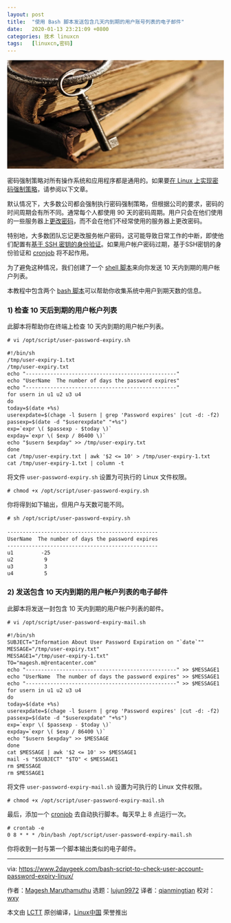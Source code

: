 ```yaml
---
layout: post
title:	"使用 Bash 脚本发送包含几天内到期的用户账号列表的电子邮件"
date:	2020-01-13 23:21:09 +0800 
categories:	技术 linuxcn 
tags:	[linuxcn,密码]
---
```



![](/Asserts/Images/album/202001/13/232047vfxkrr47mn7eapda.jpg)


密码强制策略对所有操作系统和应用程序都是通用的。如果要[在 Linux 上实现密码强制策略](/article-11709-1.html)，请参阅以下文章。


默认情况下，大多数公司都会强制执行密码强制策略，但根据公司的要求，密码的时间周期会有所不同。通常每个人都使用 90 天的密码周期。用户只会在他们使用的一些服务器上[更改密码](https://www.2daygeek.com/linux-passwd-chpasswd-command-set-update-change-users-password-in-linux-using-shell-script/)，而不会在他们不经常使用的服务器上更改密码。


特别地，大多数团队忘记更改服务帐户密码，这可能导致日常工作的中断，即使他们配置有[基于 SSH 密钥的身份验证](https://www.2daygeek.com/configure-setup-passwordless-ssh-key-based-authentication-linux/)。如果用户帐户密码过期，基于SSH密钥的身份验证和 [cronjob](https://www.2daygeek.com/linux-crontab-cron-job-to-schedule-jobs-task/) 将不起作用。


为了避免这种情况，我们创建了一个 [shell 脚本](https://www.2daygeek.com/category/shell-script/)来向你发送 10 天内到期的用户帐户列表。


本教程中包含两个 [bash 脚本](https://www.2daygeek.com/category/bash-script/)可以帮助你收集系统中用户到期天数的信息。


### 1) 检查 10 天后到期的用户帐户列表


此脚本将帮助你在终端上检查 10 天内到期的用户帐户列表。



```
# vi /opt/script/user-password-expiry.sh
```


```
#!/bin/sh
/tmp/user-expiry-1.txt
/tmp/user-expiry.txt
echo "-------------------------------------------------"
echo "UserName  The number of days the password expires"
echo "-------------------------------------------------"
for usern in u1 u2 u3 u4
do
today=$(date +%s)
userexpdate=$(chage -l $usern | grep 'Password expires' |cut -d: -f2)
passexp=$(date -d "$userexpdate" "+%s")
exp=`expr \( $passexp - $today \)`
expday=`expr \( $exp / 86400 \)`
echo "$usern $expday" >> /tmp/user-expiry.txt
done
cat /tmp/user-expiry.txt | awk '$2 <= 10' > /tmp/user-expiry-1.txt
cat /tmp/user-expiry-1.txt | column -t
```

将文件 `user-password-expiry.sh` 设置为可执行的 Linux 文件权限。



```
# chmod +x /opt/script/user-password-expiry.sh
```

你将得到如下输出，但用户与天数可能不同。



```
# sh /opt/script/user-password-expiry.sh

-------------------------------------------------
UserName  The number of days the password expires
-------------------------------------------------
u1         -25
u2          9
u3          3
u4          5
```

### 2) 发送包含 10 天内到期的用户帐户列表的电子邮件


此脚本将发送一封包含 10 天内到期的用户帐户列表的邮件。



```
# vi /opt/script/user-password-expiry-mail.sh
```


```
#!/bin/sh
SUBJECT="Information About User Password Expiration on "`date`""
MESSAGE="/tmp/user-expiry.txt"
MESSAGE1="/tmp/user-expiry-1.txt"
TO="magesh.m@rentacenter.com"
echo "-------------------------------------------------" >> $MESSAGE1
echo "UserName  The number of days the password expires" >> $MESSAGE1
echo "-------------------------------------------------" >> $MESSAGE1
for usern in u1 u2 u3 u4
do
today=$(date +%s)
userexpdate=$(chage -l $usern | grep 'Password expires' |cut -d: -f2)
passexp=$(date -d "$userexpdate" "+%s")
exp=`expr \( $passexp - $today \)`
expday=`expr \( $exp / 86400 \)`
echo "$usern $expday" >> $MESSAGE
done
cat $MESSAGE | awk '$2 <= 10' >> $MESSAGE1
mail -s "$SUBJECT" "$TO" < $MESSAGE1
rm $MESSAGE
rm $MESSAGE1
```

将文件 `user-password-expiry-mail.sh` 设置为可执行的 Linux 文件权限。



```
# chmod +x /opt/script/user-password-expiry-mail.sh
```

最后，添加一个 [cronjob](https://www.2daygeek.com/linux-crontab-cron-job-to-schedule-jobs-task/) 去自动执行脚本。每天早上 8 点运行一次。



```
# crontab -e
0 8 * * * /bin/bash /opt/script/user-password-expiry-mail.sh
```

你将收到一封与第一个脚本输出类似的电子邮件。




---


via: <https://www.2daygeek.com/bash-script-to-check-user-account-password-expiry-linux/>


作者：[Magesh Maruthamuthu](https://www.2daygeek.com/author/magesh/) 选题：[lujun9972](https://github.com/lujun9972) 译者：[qianmingtian](https://github.com/qianmingtian) 校对：[wxy](https://github.com/wxy)


本文由 [LCTT](https://github.com/LCTT/TranslateProject) 原创编译，[Linux中国](https://linux.cn/) 荣誉推出
